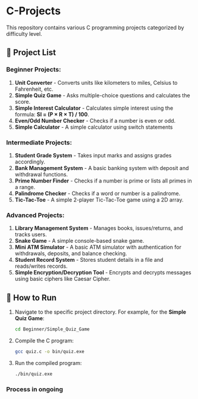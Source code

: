 # C-Projects

This repository contains various C programming projects categorized by difficulty level.

## 📌 Project List

### Beginner Projects:
1. **Unit Converter** - Converts units like kilometers to miles, Celsius to Fahrenheit, etc.
2. **Simple Quiz Game** - Asks multiple-choice questions and calculates the score.
3. **Simple Interest Calculator** - Calculates simple interest using the formula: **SI = (P × R × T) / 100**.
4. **Even/Odd Number Checker** - Checks if a number is even or odd.
5. **Simple Calculator** - A simple calculator using switch statements

### Intermediate Projects:
1. **Student Grade System** - Takes input marks and assigns grades accordingly.
2. **Bank Management System** - A basic banking system with deposit and withdrawal functions.
3. **Prime Number Finder** - Checks if a number is prime or lists all primes in a range.
4. **Palindrome Checker** - Checks if a word or number is a palindrome.
5. **Tic-Tac-Toe** - A simple 2-player Tic-Tac-Toe game using a 2D array.

### Advanced Projects:
1. **Library Management System** - Manages books, issues/returns, and tracks users.
2. **Snake Game** - A simple console-based snake game.
3. **Mini ATM Simulator** - A basic ATM simulator with authentication for withdrawals, deposits, and balance checking.
4. **Student Record System** - Stores student details in a file and reads/writes records.
5. **Simple Encryption/Decryption Tool** - Encrypts and decrypts messages using basic ciphers like Caesar Cipher.

## 🚀 How to Run

1. Navigate to the specific project directory. For example, for the **Simple Quiz Game**:
   ```sh
   cd Beginner/Simple_Quiz_Game
2. Compile the C program:
    ```sh
    gcc quiz.c -o bin/quiz.exe
3. Run the compiled program:
    ```sh
    ./bin/quiz.exe

### Process in ongoing